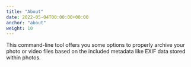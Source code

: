 ```yaml
---
title: "About"
date: 2022-05-04T00:00:00+00:00
anchor: "about"
weight: 10
---
```


This command-line tool offers you some options to properly archive your photo or
video files based on the included metadata like EXIF data stored within photos.
